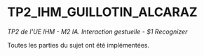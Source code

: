 # TP2_IHM_GUILLOTIN_ALCARAZ

_TP2 de l'UE IHM - M2 IA. Interaction gestuelle - $1 Recognizer_

Toutes les parties du sujet ont été implémentées.
